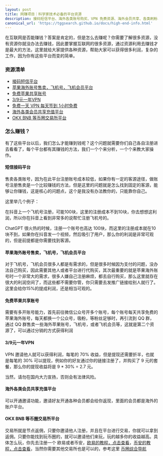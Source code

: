 ```yaml
---
layout: post
title: 网赚项目｜科学家技术必备的平台资源
description: 接码短信平台、海外各类账号购买、VPN 免费资源、海外会员共享、各类刷粉、刷赞、刷评论平台
canonical_url: 'https://tggsearch.github.io/docs/high-end-info.html'
---
```

在互联网是否能赚钱？答案是肯定的，但是怎么去赚呢？你需要了解很多资源，没有资源你就没办法去赚钱，因此要掌握互联网的很多资源，通过资源利用去赚钱才是最大的方法，这里就给大家提供各种资源，帮助大家可以获得很多利润，复杂的工作，因为你有这些平台而变的简单。

### 资源清单

- [接码短信平台](./302.html?target=https://sms-activate.org/?ref=2821105) 
- [苹果海外账号售卖，飞机号，飞机会员平台](./302.html?target=http://appleshop001.com?from=10664)
- [免费苹果共享账号](./302.html?target=https://idshare001.me/)
- [3/9元一年VPN](./vpn.html)
- [免费一天 VPN 每天签到 1小时免费](./302.html?target=http://www.youtujsq1.net/share.html?pid=2254819)
- [海外各类会员共享充值平台](./302.html?target=https://ihezu.zone/dTstFK)
- [OKX BNB 等币圈交易所平台](./coins-index.html)

### 怎么赚钱？
有了这些平台以后，我们怎么才能赚到钱呢？这个问题就需要你们自己各自注册进去看看了，每个平台都有其赚钱的方法，我们一个个来分析，一个个来教大家操作。

#### 短信接码平台
售卖各类账号，因为在此平台注册账号成本较低，如果你有一定的客源途径，做账号注册售卖是一个比较赚钱的方法，但是这里的问题就是怎么找到固定的客源，能够让你赚钱，这是核心的问题点，这个是我没有办法教你的，只能靠你自己。

这里举几个例子：

在抖音上一个飞机号注册，可能100块，这里的注册成本不到10块，你去想想这利润，所以你在抖音上看到非常多的说帮忙注册飞机号的。

ChatGPT 很火热的时候，注册一个账号也高达 100块，而这里的注册成本就在10块不到，如果你在抖音发一个视频，然后吸引了用户，那么你的利润是非常可观的，但是前提都是你需要找到客源。

#### 苹果海外账号售卖，飞机号，飞机会员平台
对于飞机号，飞机会员很多人都是有需求的，但是很多时候因为支付的问题，没办法自己购买，因此需要其他人或者平台进行代购买，其次最重要的就是苹果海外账号时一个非常大的需求，很多人嫌自己注册麻烦，都去自行购买，那么这里就存在很大的利润空间了，而这些都不需要你管，你只需要去发推广链接给别人就行了。
这里会给你15%的提成利润，还是相当可观的。
#### 免费苹果共享账号
需要有多开账号能力，首先前往微信公众号开多个账号，每个账号每天共享免费的苹果海外账号，每天都换一个公众号，吸粉，等粉丝足够时，再引流到 QQ 群，通过 QQ 群售卖一些海外苹果账号，飞机号，或者飞机会员等，这就是第二个资源了，可以通过分销的方式获得利润

#### 3/9元一年VPN
VPN 邀请他人就可以获得利润，每笔的 70% 收益，但是提现还需要折半，也就是每笔的 30% 可以提现，例如你的好友通过你的链接注册了，并购买了 9 元的套餐，那么你的提现收益将是 9 * 30% = 2.7 元。

当然，请勿在国内大力宣扬，否则会有法律风险。

#### 海外各类会员共享充值平台
可以开通邀请功能，邀请好友开通各种会员都会给你返现，里面的会员都是海外的账户平台。

#### OKX BNB 等币圈交易所平台
交易所就是节点返佣，只要你邀请他人注册，并且在平台进行交易，你就可以拿到返佣。只要你能找到玩币圈的，就可以邀请他们来玩，玩的越多你的收益越高。具体怎么玩，你先去注册一个 欧易或者币安，[欧易的教程，点击查看](./okx-install.html)，[币安的教程，点击查看](./bnb-buy-coins.html)，当然你需要其他交易所也是可以的，参考这里 [币圈综合导航](./coins-index.html)

